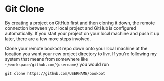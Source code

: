 # Git Clone
By creating a project on GitHub first and then cloning it down, the remote connection between your local project and GitHub is configured automatically. 
If you start your project on your local machine and push it up later, there are a few more steps involved.


Clone your remote bookbot repo down onto your local machine at the location you want your new project directory to live. 
If you're following my system that means from somewhere like `~/workspace/github.com/{username}` you would run
```
git clone https://github.com/USERNAME/bookbot
```
